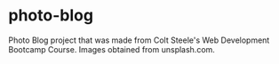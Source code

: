 # photo-blog
Photo Blog project that was made from Colt Steele's Web Development Bootcamp Course.
Images obtained from unsplash.com.
